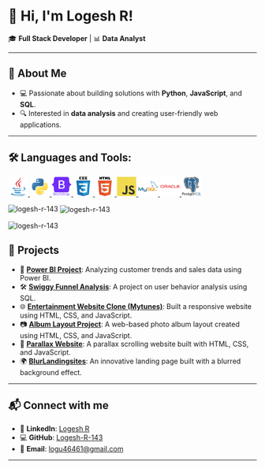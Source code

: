 # 👋 Hi, I'm Logesh R!

🎓 **Full Stack Developer** | 📊 **Data Analyst**  

---

## 🌟 About Me
- 💻 Passionate about building solutions with **Python**, **JavaScript**, and **SQL**.
- 🔍 Interested in **data analysis** and creating user-friendly web applications.

---

## 🛠️ Languages and Tools:
<p align="left"> <a href="https://www.java.com" target="_blank" rel="noreferrer"> <img src="https://raw.githubusercontent.com/devicons/devicon/master/icons/java/java-original.svg" alt="java" width="40" height="40"/> </a>  <a href="https://www.python.org" target="_blank" rel="noreferrer"> <img src="https://raw.githubusercontent.com/devicons/devicon/master/icons/python/python-original.svg" alt="python" width="40" height="40"/> </a> <a href="https://getbootstrap.com" target="_blank" rel="noreferrer"> <img src="https://raw.githubusercontent.com/devicons/devicon/master/icons/bootstrap/bootstrap-plain-wordmark.svg" alt="bootstrap" width="40" height="40"/> </a> <a href="https://www.w3schools.com/css/" target="_blank" rel="noreferrer"> <img src="https://raw.githubusercontent.com/devicons/devicon/master/icons/css3/css3-original-wordmark.svg" alt="css3" width="40" height="40"/> </a> <a href="https://www.w3.org/html/" target="_blank" rel="noreferrer"> <img src="https://raw.githubusercontent.com/devicons/devicon/master/icons/html5/html5-original-wordmark.svg" alt="html5" width="40" height="40"/> </a> <a href="https://developer.mozilla.org/en-US/docs/Web/JavaScript" target="_blank" rel="noreferrer"> <img src="https://raw.githubusercontent.com/devicons/devicon/master/icons/javascript/javascript-original.svg" alt="javascript" width="40" height="40"/> </a> <a href="https://www.mysql.com/" target="_blank" rel="noreferrer"> <img src="https://raw.githubusercontent.com/devicons/devicon/master/icons/mysql/mysql-original-wordmark.svg" alt="mysql" width="40" height="40"/> </a> <a href="https://www.oracle.com/" target="_blank" rel="noreferrer"> <img src="https://raw.githubusercontent.com/devicons/devicon/master/icons/oracle/oracle-original.svg" alt="oracle" width="40" height="40"/> </a> <a href="https://www.postgresql.org" target="_blank" rel="noreferrer"> <img src="https://raw.githubusercontent.com/devicons/devicon/master/icons/postgresql/postgresql-original-wordmark.svg" alt="postgresql" width="40" height="40"/> </a> </p>

<p><img align="left" src="https://github-readme-stats.vercel.app/api/top-langs?username=logesh-r-143&show_icons=true&locale=en&layout=compact" alt="logesh-r-143" /></p>

<p>&nbsp;<img align="center" src="https://github-readme-stats.vercel.app/api?username=logesh-r-143&show_icons=true&locale=en" alt="logesh-r-143" /></p>

<p><img align="center" src="https://github-readme-streak-stats.herokuapp.com/?user=logesh-r-143&" alt="logesh-r-143" /></p>



## 📂 Projects
- 🚀 **[Power BI Project](https://github.com/Logesh-R-143/Power-BI.git)**: Analyzing customer trends and sales data using Power BI.
- 🛠️ **[Swiggy Funnel Analysis](your-link-here)**: A project on user behavior analysis using SQL.
- 🌐 **[Entertainment Website Clone (Mytunes)](your-link-here)**: Built a responsive website using HTML, CSS, and JavaScript.
- 📷 **[Album Layout Project](your-link-here)**: A web-based photo album layout created using HTML, CSS, and JavaScript.
- 🎨 **[Parallax Website](your-link-here)**: A parallax scrolling website built with HTML, CSS, and JavaScript.
- 🌍 **[BlurLandingsites](your-link-here)**: An innovative landing page built with a blurred background effect.

---

## 📬 Connect with me
- 💼 **LinkedIn**: [Logesh R](https://www.linkedin.com/in/logesh-r-74398a213)
- 💻 **GitHub**: [Logesh-R-143](https://github.com/Logesh-R-143)
- 📧 **Email**: logu46461@gmail.com

---
